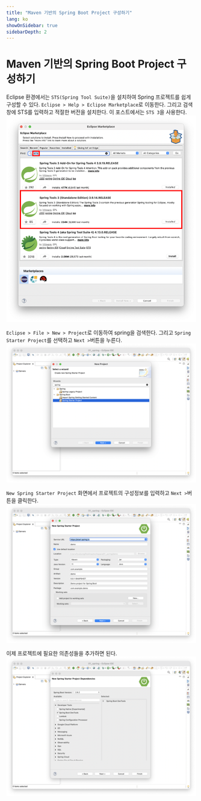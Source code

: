```yaml
---
title: "Maven 기반의 Spring Boot Project 구성하기"
lang: ko
showOnSidebar: true
sidebarDepth: 2
---
```


# Maven 기반의 Spring Boot Project 구성하기

Eclipse 환경에서는 `STS(Spring Tool Suite)`을 설치하여 Spring 프로젝트를 쉽게 구성할 수 있다. `Eclipse > Help > Eclipse Marketplace`로 이동한다. 그리고 검색창에 STS를 입력하고 적절한 버전을 설치한다. 이 포스트에서는 `STS 3`을 사용한다.
![](./181203_eclipse_maven_SpringBoot/1.png)

`Eclipse > File > New > Project`로 이동하여 spring을 검색한다. 그리고 `Spring Starter Project`를 선택하고 `Next >`버튼을 누른다.
![](./181203_eclipse_maven_SpringBoot/2.png)

`New Spring Starter Project` 화면에서 프로젝트의 구성정보를 입력하고 `Next >`버튼을 클릭한다.
![](./181203_eclipse_maven_SpringBoot/3.png)

이제 프로젝트에 필요한 의존성들을 추가하면 된다.
![](./181203_eclipse_maven_SpringBoot/4.png)
